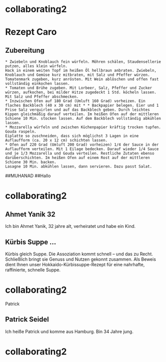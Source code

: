 
# collaborating2


# Rezept Caro


 ## Zubereitung

    * Zwiebeln und Knoblauch fein würfeln. Möhren schälen, Staudensellerie putzen, alles klein würfeln.
    Hack in einem weiten Topf im heißen Öl hellbraun anbraten. Zwiebeln, Knoblauch und Gemüse kurz mitbraten, mit Salz und Pfeffer würzen. Tomatenmark zugeben, kurz anrösten. Mit Wein ablöschen und offen fast vollständig einkochen lassen.
    * Tomaten und Brühe zugeben. Mit Lorbeer, Salz, Pfeffer und Zucker würzen, aufkochen, bei milder Hitze zugedeckt 1 Std. köcheln lassen. Mit Salz und Pfeffer abschmecken.
    * Inzwischen Ofen auf 180 Grad (Umluft 160 Grad) vorheizen. Ein flaches Backblech (40 x 30 cm) mit * * Backpapier belegen. Eier und 1 Prise Salz verquirlen und auf das Backblech geben. Durch leichtes Kippen gleichmäßig darauf verteilen. Im heißen Ofen auf der mittleren Schiene 10 Min. stocken lassen. Auf dem Backblech vollständig abkühlen lassen.
    * Mozzarella würfeln und zwischen Küchenpapier kräftig trocken tupfen. Gouda raspeln.
    Eiplatte so zuschneiden, dass sich möglichst 3 Lagen in eine Auflaufform (ca. 20 x 12 cm) schichten lassen.
    * Ofen auf 220 Grad (Umluft 200 Grad) vorheizen) 1/4 der Sauce in der Auflaufform verteilen. Mit 1 Eilage bedecken. Darauf wieder 1/4 Sauce und je 1/3 Mozzarella und Gouda verteilen. Restliche Zutaten ebenso darüberschichten. Im heißen Ofen auf einem Rost auf der mittleren Schiene 30 Min. backen.
    Lasagne 10 Min. abkühlen lassen, dann servieren. Dazu passt Salat.





##MUHANAD 
##Hallo

# collaborating2



## Ahmet Yanik 32

Ich bin Ahmet Yanik, 32 jahre alt, verheiratet und habe ein Kind.


## Kürbis Suppe ...

Kürbis gleich Suppe. Die Assoziation kommt schnell – und das zu Recht. Schließlich bringt sie Genuss und Nutzen gekonnt zusammen. Als Beweis dient Ihnen unser Hokkaido-Kürbissuppe-Rezept für eine nahrhafte, raffinierte, schnelle Suppe.


# collaborating2


Patrick
## Patrick Seidel
Ich heiße Patrick und komme aus Hamburg.
Bin 34 Jahre jung.

# collaborating2


